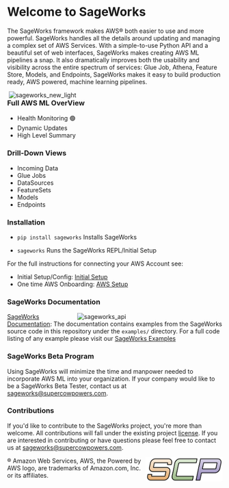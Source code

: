 
# Welcome to SageWorks
The SageWorks framework makes AWS® both easier to use and more powerful. SageWorks handles all the details around updating and managing a complex set of AWS Services. With a simple-to-use Python API and a beautiful set of web interfaces, SageWorks makes creating AWS ML pipelines a snap. It also dramatically improves both the usability and visibility across the entire spectrum of services: Glue Job, Athena, Feature Store, Models, and Endpoints, SageWorks makes it easy to build production ready, AWS powered, machine learning pipelines.

<img align="right" width="500" alt="sageworks_new_light" src="https://github.com/SuperCowPowers/sageworks/assets/4806709/ed2ed1bd-e2d8-49a1-b350-b2e19e2b7832">

### Full AWS ML OverView
- Health Monitoring 🟢
- Dynamic Updates
- High Level Summary

### Drill-Down Views
- Incoming Data
- Glue Jobs
- DataSources
- FeatureSets
- Models
- Endpoints


### Installation

- ```pip install sageworks```  Installs SageWorks

- ```sageworks``` Runs the SageWorks REPL/Initial Setup

For the full instructions for connecting your AWS Account see:

- Initial Setup/Config: [Initial Setup](https://supercowpowers.github.io/sageworks/#initial-setupconfig) 
- One time AWS Onboarding: [AWS Setup](https://supercowpowers.github.io/sageworks/aws_setup/core_stack/)



### SageWorks Documentation
<img align="right" width="340" alt="sageworks_api" style="padding-left: 10px;"  src="https://github.com/SuperCowPowers/sageworks/assets/4806709/bf0e8591-75d4-44c1-be05-4bfdee4b7186">

[SageWorks Documentation](https://supercowpowers.github.io/sageworks/): The documentation contains examples from the SageWorks source code in this repository under the `examples/` directory. For a full code listing of any example please visit our [SageWorks Examples](https://github.com/SuperCowPowers/sageworks/blob/main/examples)


### SageWorks Beta Program
Using SageWorks will minimize the time and manpower needed to incorporate AWS ML into your organization. If your company would like to be a SageWorks Beta Tester, contact us at [sageworks@supercowpowers.com](mailto:sageworks@supercowpowers.com).

### Contributions
If you'd like to contribute to the SageWorks project, you're more than welcome. All contributions will fall under the existing project [license](https://github.com/SuperCowPowers/sageworks/blob/main/LICENSE). If you are interested in contributing or have questions please feel free to contact us at [sageworks@supercowpowers.com](mailto:sageworks@supercowpowers.com).

<img align="right" src="docs/images/scp.png" width="180">

® Amazon Web Services, AWS, the Powered by AWS logo, are trademarks of Amazon.com, Inc. or its affiliates.
